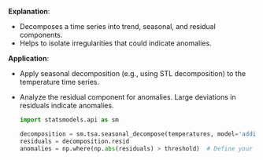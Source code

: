**Explanation**:
   - Decomposes a time series into trend, seasonal, and residual components.
   - Helps to isolate irregularities that could indicate anomalies.

**Application**:
   - Apply seasonal decomposition (e.g., using STL decomposition) to the temperature time series.
   - Analyze the residual component for anomalies. Large deviations in residuals indicate anomalies.

     ```python
     import statsmodels.api as sm

     decomposition = sm.tsa.seasonal_decompose(temperatures, model='additive', period=12)
     residuals = decomposition.resid
     anomalies = np.where(np.abs(residuals) > threshold)  # Define your threshold
     ```